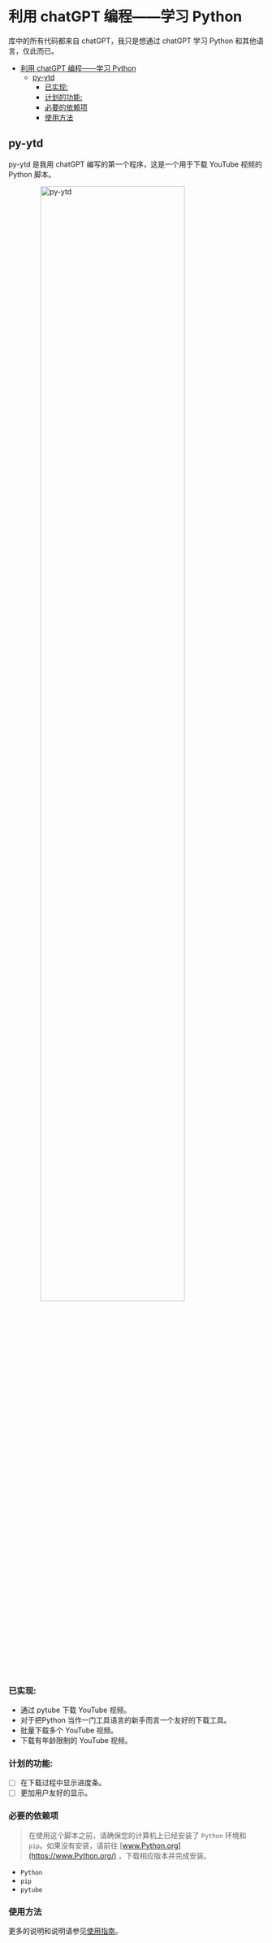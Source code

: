 # 利用 chatGPT 编程——学习 Python
 库中的所有代码都来自 chatGPT，我只是想通过 chatGPT 学习 Python 和其他语言，仅此而已。

- [利用 chatGPT 编程——学习 Python](#利用-chatgpt-编程学习-python)
  - [py-ytd](#py-ytd)
    - [已实现:](#已实现)
    - [计划的功能:](#计划的功能)
    - [必要的依赖项](#必要的依赖项)
    - [使用方法](#使用方法)

## py-ytd 
 py-ytd 是我用 chatGPT 编写的第一个程序，这是一个用于下载 YouTube 视频的 Python 脚本。

 <img src="https://fastly.jsdelivr.net/gh/iamalexblue/jsDelivrCDN@master/16991936559311699193655576.png" alt="py-ytd" style="display: block; margin: 0 auto; width: 75%;">

### 已实现:
 - 通过 pytube 下载 YouTube 视频。
 - 对于把Python 当作一门工具语言的新手而言一个友好的下载工具。
 - 批量下载多个 YouTube 视频。
 - 下载有年龄限制的 YouTube 视频。

### 计划的功能:
- [ ] 在下载过程中显示进度条。
- [ ] 更加用户友好的显示。

### 必要的依赖项

> 在使用这个脚本之前，请确保您的计算机上已经安装了 `Python` 环境和 `pip`。如果没有安装，请前往 [www.Python.org](https://www.Python.org/) ，下载相应版本并完成安装。

- `Python`
- `pip`
- `pytube`

### 使用方法

更多的说明和说明请参见[使用指南](Guide.md)。